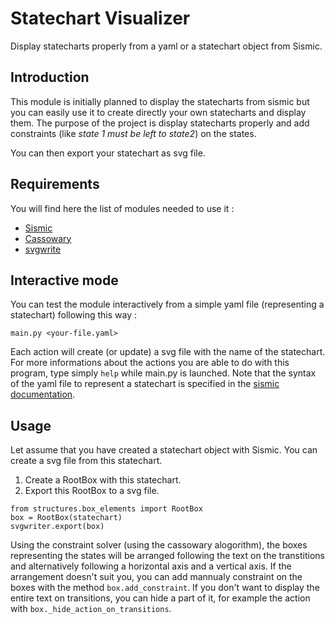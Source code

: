 # Statechart Visualizer
Display statecharts properly from a yaml or a statechart object from Sismic.

## Introduction
This module is initially planned to display the statecharts from sismic but you can
easily use it to create directly your own statecharts and display them. The purpose of the
project is display statecharts properly and add constraints (like *state 1 must be left to state2*)
on the states.

You can then export your statechart as svg file.

## Requirements
You will find here the list of modules needed to use it :

- [Sismic](https://github.com/AlexandreDecan/sismic)
- [Cassowary](https://github.com/pybee/cassowary)
- [svgwrite](https://github.com/biazzotto/svgwrite)

## Interactive mode
You can test the module interactively from a simple yaml file (representing
a statechart) following this way :
```
main.py <your-file.yaml>
```

Each action will create (or update) a svg file with the name of the statechart.
For more informations about the actions you are able to do with this program, type simply `help` while 
main.py is launched.
Note that the syntax of the yaml file to represent a statechart is specified in the [sismic documentation](http://sismic.readthedocs.io/en/master/format.html#defining-statecharts-in-yaml).

## Usage

Let assume that you have created a statechart object with Sismic. You can create a svg file from this statechart.

1. Create a RootBox with this statechart.
2. Export this RootBox to a svg file.

```
from structures.box_elements import RootBox
box = RootBox(statechart)
svgwriter.export(box)
```
Using the constraint solver (using the cassowary alogorithm), the boxes representing the states will be arranged
following the text on the transtitions and alternatively following a horizontal axis and a vertical axis.
If the arrangement doesn't suit you, you can add mannualy constraint on the boxes with the method `box.add_constraint`.
If you don't want to display the entire text on transitions, you can hide a part of it, for example the action with 
`box._hide_action_on_transitions`.
